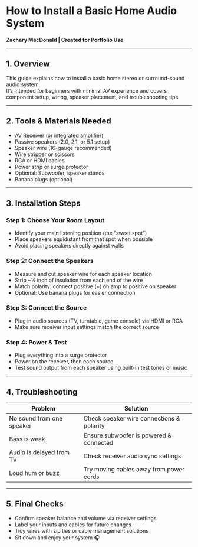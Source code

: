 # How to Install a Basic Home Audio System  
**Zachary MacDonald | Created for Portfolio Use**

---

## 1. Overview

This guide explains how to install a basic home stereo or surround-sound audio system.  
It’s intended for beginners with minimal AV experience and covers component setup, wiring, speaker placement, and troubleshooting tips.

---

## 2. Tools & Materials Needed

- AV Receiver (or integrated amplifier)  
- Passive speakers (2.0, 2.1, or 5.1 setup)  
- Speaker wire (16-gauge recommended)  
- Wire stripper or scissors  
- RCA or HDMI cables  
- Power strip or surge protector  
- Optional: Subwoofer, speaker stands  
- Banana plugs (optional)

---

## 3. Installation Steps

### Step 1: Choose Your Room Layout
- Identify your main listening position (the “sweet spot”)  
- Place speakers equidistant from that spot when possible  
- Avoid placing speakers directly against walls

### Step 2: Connect the Speakers
- Measure and cut speaker wire for each speaker location  
- Strip ~½ inch of insulation from each end of the wire  
- Match polarity: connect positive (+) on amp to positive on speaker  
- Optional: Use banana plugs for easier connection

### Step 3: Connect the Source
- Plug in audio sources (TV, turntable, game console) via HDMI or RCA  
- Make sure receiver input settings match the correct source

### Step 4: Power & Test
- Plug everything into a surge protector  
- Power on the receiver, then each source  
- Test sound output from each speaker using built-in test tones or music

---

## 4. Troubleshooting

| Problem                  | Solution                                    |
|--------------------------|---------------------------------------------|
| No sound from one speaker | Check speaker wire connections & polarity   |
| Bass is weak             | Ensure subwoofer is powered & connected     |
| Audio is delayed from TV | Check receiver audio sync settings          |
| Loud hum or buzz         | Try moving cables away from power cords     |

---

## 5. Final Checks

- Confirm speaker balance and volume via receiver settings  
- Label your inputs and cables for future changes  
- Tidy wires with zip ties or cable management solutions  
- Sit down and enjoy your system 🎧
